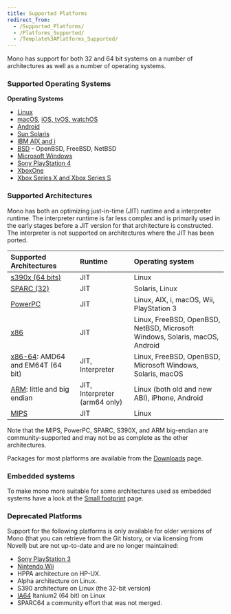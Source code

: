 ```yaml
---
title: Supported Platforms
redirect_from:
  - /Supported_Platforms/
  - /Platforms_Supported/
  - /Template%3APlatforms_Supported/
---
```


Mono has support for both 32 and 64 bit systems on a number of architectures as well as a number of operating systems.

### Supported Operating Systems

**Operating Systems**

-   [Linux](/docs/about-mono/supported-platforms/linux/)
-   [macOS](/docs/about-mono/supported-platforms/macos/), [iOS, tvOS, watchOS](/docs/about-mono/supported-platforms/apple/)
-   [Android](/docs/about-mono/supported-platforms/android/)
-   [Sun Solaris](/docs/about-mono/supported-platforms/solaris/)
-   [IBM AIX and i](/docs/about-mono/supported-platforms/aix/)
-   [BSD](/docs/about-mono/supported-platforms/bsd/) - OpenBSD, FreeBSD, NetBSD
-   [Microsoft Windows](/docs/getting-started/install/windows/)
-   [Sony PlayStation 4](/docs/about-mono/supported-platforms/playstation4/)
-   [XboxOne](/docs/about-mono/supported-platforms/xbox-one/)
-   [Xbox Series X and Xbox Series S](/docs/about-mono/supported-platforms/xbox-series-x-s/)

### Supported Architectures

Mono has both an optimizing just-in-time (JIT) runtime and a interpreter runtime. The interpreter runtime is far less complex and is primarily used in the early stages before a JIT version for that architecture is constructed. The interpreter is not supported on architectures where the JIT has been ported.

|Supported Architectures|Runtime|Operating system|
|:----------------------|:------|:---------------|
|[s390x (64 bits)](/docs/about-mono/supported-platforms/s390/)|JIT|Linux|
|[SPARC (32)](/docs/about-mono/supported-platforms/sparc/)|JIT|Solaris, Linux|
|[PowerPC](/docs/about-mono/supported-platforms/powerpc/)|JIT|Linux, AIX, i, macOS, Wii, PlayStation 3|
|[x86](/docs/about-mono/supported-platforms/x86/)|JIT|Linux, FreeBSD, OpenBSD, NetBSD, Microsoft Windows, Solaris, macOS, Android|
|[x86-64](/docs/about-mono/supported-platforms/amd64/): AMD64 and EM64T (64 bit)|JIT, Interpreter|Linux, FreeBSD, OpenBSD, Microsoft Windows, Solaris, macOS|
|[ARM](/docs/about-mono/supported-platforms/arm/): little and big endian|JIT, Interpreter (arm64 only)|Linux (both old and new ABI), iPhone, Android|
|[MIPS](/docs/about-mono/supported-platforms/mips/)|JIT|Linux|

Note that the MIPS, PowerPC, SPARC, S390X, and ARM big-endian are community-supported and may not be as complete as the other architectures.

Packages for most platforms are available from the [Downloads](/download/stable/) page.

### Embedded systems

To make mono more suitable for some architectures used as embedded systems have a look at the [Small footprint](/docs/compiling-mono/small-footprint/) page.

### Deprecated Platforms

Support for the following platforms is only available for older versions of Mono (that you can retrieve from the Git history, or via licensing from Novell) but are not up-to-date and are no longer maintained:

- [Sony PlayStation 3](/docs/about-mono/supported-platforms/playstation3/)
- [Nintendo Wii](/docs/about-mono/supported-platforms/wii/)
- HPPA architecture on HP-UX.
- Alpha architecture on Linux.
- S390 architecture on Linux (the 32-bit version)
- [IA64](/docs/about-mono/supported-platforms/ia64/) Itanium2 (64 bit) on Linux
- SPARC64 a community effort that was not merged.
